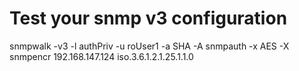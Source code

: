 Test your snmp v3 configuration
==================================

snmpwalk  -v3  -l authPriv  -u  roUser1  -a SHA  -A snmpauth  -x AES  -X snmpencr   192.168.147.124   iso.3.6.1.2.1.25.1.1.0

